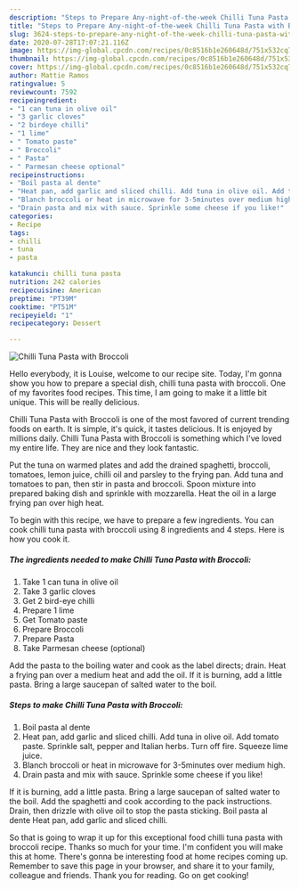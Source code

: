 ```yaml
---
description: "Steps to Prepare Any-night-of-the-week Chilli Tuna Pasta with Broccoli"
title: "Steps to Prepare Any-night-of-the-week Chilli Tuna Pasta with Broccoli"
slug: 3624-steps-to-prepare-any-night-of-the-week-chilli-tuna-pasta-with-broccoli
date: 2020-07-28T17:07:21.116Z
image: https://img-global.cpcdn.com/recipes/0c8516b1e260648d/751x532cq70/chilli-tuna-pasta-with-broccoli-recipe-main-photo.jpg
thumbnail: https://img-global.cpcdn.com/recipes/0c8516b1e260648d/751x532cq70/chilli-tuna-pasta-with-broccoli-recipe-main-photo.jpg
cover: https://img-global.cpcdn.com/recipes/0c8516b1e260648d/751x532cq70/chilli-tuna-pasta-with-broccoli-recipe-main-photo.jpg
author: Mattie Ramos
ratingvalue: 5
reviewcount: 7592
recipeingredient:
- "1 can tuna in olive oil"
- "3 garlic cloves"
- "2 birdeye chilli"
- "1 lime"
- " Tomato paste"
- " Broccoli"
- " Pasta"
- " Parmesan cheese optional"
recipeinstructions:
- "Boil pasta al dente"
- "Heat pan, add garlic and sliced chilli. Add tuna in olive oil. Add tomato paste. Sprinkle salt, pepper and Italian herbs. Turn off fire. Squeeze lime juice."
- "Blanch broccoli or heat in microwave for 3-5minutes over medium high."
- "Drain pasta and mix with sauce. Sprinkle some cheese if you like!"
categories:
- Recipe
tags:
- chilli
- tuna
- pasta

katakunci: chilli tuna pasta 
nutrition: 242 calories
recipecuisine: American
preptime: "PT39M"
cooktime: "PT51M"
recipeyield: "1"
recipecategory: Dessert

---
```



![Chilli Tuna Pasta with Broccoli](https://img-global.cpcdn.com/recipes/0c8516b1e260648d/751x532cq70/chilli-tuna-pasta-with-broccoli-recipe-main-photo.jpg)

Hello everybody, it is Louise, welcome to our recipe site. Today, I'm gonna show you how to prepare a special dish, chilli tuna pasta with broccoli. One of my favorites food recipes. This time, I am going to make it a little bit unique. This will be really delicious.

Chilli Tuna Pasta with Broccoli is one of the most favored of current trending foods on earth. It is simple, it's quick, it tastes delicious. It is enjoyed by millions daily. Chilli Tuna Pasta with Broccoli is something which I've loved my entire life. They are nice and they look fantastic.

Put the tuna on warmed plates and add the drained spaghetti, broccoli, tomatoes, lemon juice, chilli oil and parsley to the frying pan. Add tuna and tomatoes to pan, then stir in pasta and broccoli. Spoon mixture into prepared baking dish and sprinkle with mozzarella. Heat the oil in a large frying pan over high heat.


To begin with this recipe, we have to prepare a few ingredients. You can cook chilli tuna pasta with broccoli using 8 ingredients and 4 steps. Here is how you cook it.

<!--inarticleads1-->

##### The ingredients needed to make Chilli Tuna Pasta with Broccoli:

1. Take 1 can tuna in olive oil
1. Take 3 garlic cloves
1. Get 2 bird-eye chilli
1. Prepare 1 lime
1. Get  Tomato paste
1. Prepare  Broccoli
1. Prepare  Pasta
1. Take  Parmesan cheese (optional)


Add the pasta to the boiling water and cook as the label directs; drain. Heat a frying pan over a medium heat and add the oil. If it is burning, add a little pasta. Bring a large saucepan of salted water to the boil. 

<!--inarticleads2-->

##### Steps to make Chilli Tuna Pasta with Broccoli:

1. Boil pasta al dente
1. Heat pan, add garlic and sliced chilli. Add tuna in olive oil. Add tomato paste. Sprinkle salt, pepper and Italian herbs. Turn off fire. Squeeze lime juice.
1. Blanch broccoli or heat in microwave for 3-5minutes over medium high.
1. Drain pasta and mix with sauce. Sprinkle some cheese if you like!


If it is burning, add a little pasta. Bring a large saucepan of salted water to the boil. Add the spaghetti and cook according to the pack instructions. Drain, then drizzle with olive oil to stop the pasta sticking. Boil pasta al dente Heat pan, add garlic and sliced chilli. 

So that is going to wrap it up for this exceptional food chilli tuna pasta with broccoli recipe. Thanks so much for your time. I'm confident you will make this at home. There's gonna be interesting food at home recipes coming up. Remember to save this page in your browser, and share it to your family, colleague and friends. Thank you for reading. Go on get cooking!
